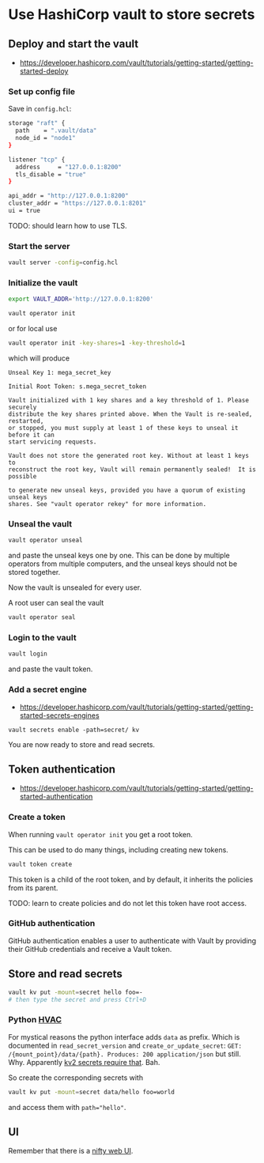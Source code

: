 # Use HashiCorp vault to store secrets

## Deploy and start the vault

* https://developer.hashicorp.com/vault/tutorials/getting-started/getting-started-deploy

### Set up config file

Save in `config.hcl`:

```bash
storage "raft" {
  path    = ".vault/data"
  node_id = "node1"
}

listener "tcp" {
  address     = "127.0.0.1:8200"
  tls_disable = "true"
}

api_addr = "http://127.0.0.1:8200"
cluster_addr = "https://127.0.0.1:8201"
ui = true
```

TODO: should learn how to use TLS.

### Start the server

```bash
vault server -config=config.hcl
```

### Initialize the vault

```bash
export VAULT_ADDR='http://127.0.0.1:8200'
```

```bash
vault operator init
```

or for local use

```bash
vault operator init -key-shares=1 -key-threshold=1
```

which will produce

```
Unseal Key 1: mega_secret_key

Initial Root Token: s.mega_secret_token

Vault initialized with 1 key shares and a key threshold of 1. Please securely
distribute the key shares printed above. When the Vault is re-sealed, restarted,
or stopped, you must supply at least 1 of these keys to unseal it before it can
start servicing requests.

Vault does not store the generated root key. Without at least 1 keys to
reconstruct the root key, Vault will remain permanently sealed!  It is possible

to generate new unseal keys, provided you have a quorum of existing unseal keys
shares. See "vault operator rekey" for more information. 
```

### Unseal the vault

```bash
vault operator unseal
```

and paste the unseal keys one by one.
This can be done by multiple operators from multiple computers,
and the unseal keys should not be stored together.

Now the vault is unsealed for every user.

A root user can seal the vault

```bash
vault operator seal
```

### Login to the vault

```bash
vault login
```

and paste the vault token.

### Add a secret engine

* https://developer.hashicorp.com/vault/tutorials/getting-started/getting-started-secrets-engines

```
vault secrets enable -path=secret/ kv
```

You are now ready to store and read secrets.

## Token authentication

* https://developer.hashicorp.com/vault/tutorials/getting-started/getting-started-authentication

### Create a token

When running `vault operator init` you get a root token.

This can be used to do many things,
including creating new tokens.

```bash
vault token create
```

This token is a child of the root token, and by default, it inherits the policies from its parent.

TODO: learn to create policies and do not let this token have root access.

### GitHub authentication

GitHub authentication enables a user to authenticate with Vault by providing their GitHub credentials and receive a Vault token.

## Store and read secrets

```bash
vault kv put -mount=secret hello foo=-
# then type the secret and press Ctrl+D
```

### Python [HVAC](https://github.com/hvac/hvac)

For mystical reasons the python interface adds `data` as prefix.
Which is documented in `read_secret_version` and `create_or_update_secret`:
`GET: /{mount_point}/data/{path}. Produces: 200 application/json`
but still. Why.
Apparently [kv2 secrets require that](https://github.com/hvac/hvac/issues/806).
Bah.

So create the corresponding secrets with

```bash
vault kv put -mount=secret data/hello foo=world
```

and access them with `path="hello"`.

## UI

Remember that there is a
[nifty web UI](http://localhost:8200/ui/vault/secrets).

